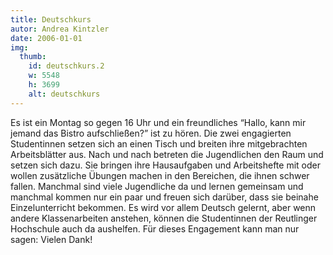 ```yaml
---
title: Deutschkurs
autor: Andrea Kintzler
date: 2006-01-01
img:
  thumb:
    id: deutschkurs.2
    w: 5548
    h: 3699
    alt: deutschkurs
---
```

<!--mehr-->
Es ist ein Montag so gegen 16 Uhr und ein freundliches “Hallo, kann mir jemand das Bistro aufschließen?” ist zu hören. Die zwei engagierten Studentinnen setzen sich an einen Tisch und breiten ihre mitgebrachten Arbeitsblätter aus.
Nach und nach betreten die Jugendlichen den Raum und setzen sich dazu. Sie bringen ihre Hausaufgaben und Arbeitshefte mit oder wollen zusätzliche Übungen machen in den Bereichen, die ihnen schwer fallen.
Manchmal sind viele Jugendliche da und lernen gemeinsam und manchmal kommen nur ein paar und freuen sich darüber, dass sie beinahe Einzelunterricht bekommen.
Es wird vor allem Deutsch gelernt, aber wenn andere Klassenarbeiten anstehen, können die Studentinnen der Reutlinger Hochschule auch da aushelfen.
Für dieses Engagement kann man nur sagen:
Vielen Dank!
